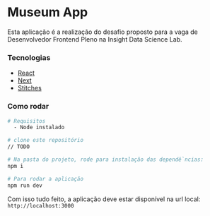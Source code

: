 # Museum App

Esta aplicação é a realização do desafio proposto para a vaga de Desenvolvedor Frontend Pleno na Insight Data Science Lab.

### Tecnologias

- [React](https://react.dev/)
- [Next](https://nextjs.org)
- [Stitches](https://stitches.dev/)

### Como rodar

```bash
# Requisitos
  - Node instalado

# clone este repositório
// TODO

# Na pasta do projeto, rode para instalação das dependềncias:
npm i

# Para rodar a aplicação
npm run dev
```

Com isso tudo feito, a aplicação deve estar disponível na url local: `http://localhost:3000`
